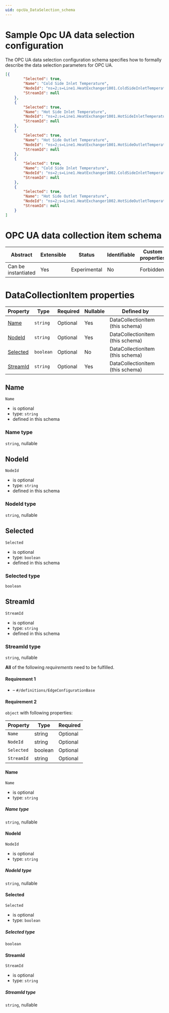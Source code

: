 ```yaml
---
uid: opcUa_DataSelection_schema
---
```


# Sample Opc UA data selection configuration

The OPC UA data selection configuration schema specifies how to formally describe the data selection parameters for OPC UA.

```json
[{
        "Selected": true,
        "Name": "Cold Side Inlet Temperature",
        "NodeId": "ns=2;s=Line1.HeatExchanger1001.ColdSideInletTemperature",
        "StreamId": null
    },
    {
        "Selected": true,
        "Name": "Hot Side Inlet Temperature",
        "NodeId": "ns=2;s=Line1.HeatExchanger1001.HotSideInletTemperature",
        "StreamId": null
    },
    {
        "Selected": true,
        "Name": "Hot Side Outlet Temperature",
        "NodeId": "ns=2;s=Line1.HeatExchanger1001.HotSideOutletTemperature",
        "StreamId": null
    },
    {
        "Selected": true,
        "Name": "Cold Side Inlet Temperature",
        "NodeId": "ns=2;s=Line1.HeatExchanger1002.ColdSideInletTemperature",
        "StreamId": null
    },
    {
        "Selected": true,
        "Name": "Hot Side Outlet Temperature",
        "NodeId": "ns=2;s=Line1.HeatExchanger1002.HotSideOutletTemperature",
        "StreamId": null
    }
]
```



# OPC UA data collection item schema


| Abstract            | Extensible | Status       | Identifiable | Custom properties | Additional properties | Defined in                                                         |
| ------------------- | ---------- | ------------ | ------------ | ----------------- | --------------------- | ------------------------------------------------------------------ |
| Can be instantiated | Yes        | Experimental | No           | Forbidden         | Forbidden             | [OpcUa_DataSelection_schema.json](OpcUa_DataSelection_schema.json) |

# DataCollectionItem properties

| Property              | Type      | Required | Nullable | Defined by                       |
| --------------------- | --------- | -------- | -------- | -------------------------------- |
| [Name](#name)         | `string`  | Optional | Yes      | DataCollectionItem (this schema) |
| [NodeId](#nodeid)     | `string`  | Optional | Yes      | DataCollectionItem (this schema) |
| [Selected](#selected) | `boolean` | Optional | No       | DataCollectionItem (this schema) |
| [StreamId](#streamid) | `string`  | Optional | Yes      | DataCollectionItem (this schema) |

## Name

`Name`

- is optional
- type: `string`
- defined in this schema

### Name type

`string`, nullable

## NodeId

`NodeId`

- is optional
- type: `string`
- defined in this schema

### NodeId type

`string`, nullable

## Selected

`Selected`

- is optional
- type: `boolean`
- defined in this schema

### Selected type

`boolean`

## StreamId

`StreamId`

- is optional
- type: `string`
- defined in this schema

### StreamId type

`string`, nullable

**All** of the following _requirements_ need to be fulfilled.

#### Requirement 1

- []() – `#/definitions/EdgeConfigurationBase`

#### Requirement 2

`object` with following properties:

| Property   | Type    | Required |
| ---------- | ------- | -------- |
| `Name`     | string  | Optional |
| `NodeId`   | string  | Optional |
| `Selected` | boolean | Optional |
| `StreamId` | string  | Optional |

#### Name

`Name`

- is optional
- type: `string`

##### Name type

`string`, nullable

#### NodeId

`NodeId`

- is optional
- type: `string`

##### NodeId type

`string`, nullable

#### Selected

`Selected`

- is optional
- type: `boolean`

##### Selected type

`boolean`

#### StreamId

`StreamId`

- is optional
- type: `string`

##### StreamId type

`string`, nullable
